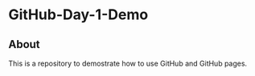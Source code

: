 # GitHub-Day-1-Demo

## About

This is a repository to demostrate how to use GitHub and GitHub pages.
